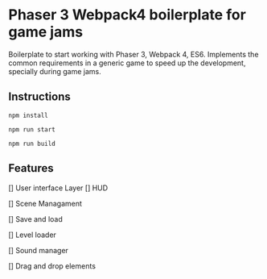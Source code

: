 # Phaser 3 Webpack4 boilerplate for game jams

Boilerplate to start working with Phaser 3, Webpack 4, ES6.
Implements the common requirements in a generic game to speed up the development, specially during game jams.


## Instructions

`npm install`

`npm run start`

`npm run build`


## Features

[] User interface Layer
  [] HUD

[] Scene Managament

[] Save and load

[] Level loader

[] Sound manager

[] Drag and drop elements